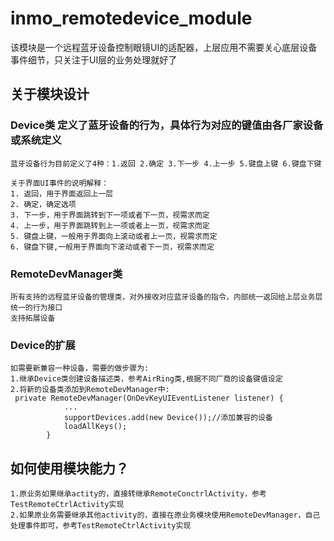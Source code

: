 # inmo_remotedevice_module
该模块是一个远程蓝牙设备控制眼镜UI的适配器，上层应用不需要关心底层设备事件细节，只关注于UI层的业务处理就好了
## 关于模块设计
### Device类  定义了蓝牙设备的行为，具体行为对应的键值由各厂家设备或系统定义
    蓝牙设备行为目前定义了4种：1.返回 2.确定 3.下一步 4.上一步 5.键盘上键 6.键盘下键
    
    关于界面UI事件的说明解释：
    1. 返回，用于界面返回上一层
    2. 确定，确定选项
    3. 下一步，用于界面跳转到下一项或者下一页，视需求而定
    4. 上一步，用于界面跳转到上一项或者上一页，视需求而定
    5. 键盘上键，一般用于界面向上滚动或者上一页，视需求而定
    6. 键盘下键,一般用于界面向下滚动或者下一页，视需求而定
    
### RemoteDevManager类
    所有支持的远程蓝牙设备的管理类，对外接收对应蓝牙设备的指令，内部统一返回给上层业务层统一的行为接口
    支持拓展设备
### Device的扩展
    如需要新兼容一种设备，需要的做步骤为:
    1.继承Device类创建设备描述类，参考AirRing类,根据不同厂商的设备键值设定
    2.将新的设备类添加到RemoteDevManager中:
     private RemoteDevManager(OnDevKeyUIEventListener listener) {
                ...
                supportDevices.add(new Device());//添加兼容的设备
                loadAllKeys();
            }
## 如何使用模块能力？
    1.原业务如果继承actity的，直接转继承RemoteConctrlActivity，参考TestRemoteCtrlActivity实现
    2.如果原业务需要继承其他activity的，直接在原业务模块使用RemoteDevManager，自己处理事件即可，参考TestRemoteCtrlActivity实现